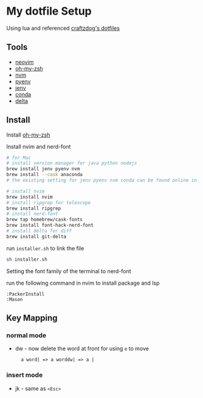 # My dotfile Setup

Using lua and referenced [craftzdog's dotfiles](https://github.com/craftzdog/dotfiles-public)

## Tools
- [neovim](https://neovim.io/)
- [oh-my-zsh](https://ohmyz.sh/)
- [nvm](https://github.com/nvm-sh/nvm)
- [pyenv](https://github.com/pyenv/pyenv)
- [jenv](https://github.com/jenv/jenv)
- [conda](https://conda.io/projects/conda/en/latest/user-guide/getting-started.html)
- [delta](https://github.com/dandavison/delta)

## Install

Install [oh-my-zsh](https://ohmyz.sh/)

Install nvim and nerd-font
```bash
# for Mac
# install version manager for java python nodejs
brew install jenv pyenv nvm
brew install --cask anaconda
# the existing setting for jenv pyenv nvm conda can be found online in official website

# install nvim
brew install nvim 
# install ripgrep for telescope
brew install ripgrep
# install nerd-font
brew tap homebrew/cask-fonts
brew install font-hack-nerd-font
# install delta for diff
brew install git-delta
```

run `installer.sh` to link the file
```bash
sh installer.sh
```

Setting the font family of the terminal to nerd-font

run the following command in nvim to install package and lsp
```
:PackerInstall
:Mason
```

## Key Mapping

### **normal mode**

- dw - now delete the word at front for using `e` to move

        a word| => a worddw| => a |

### **insert mode**

- jk - same as `<Esc>`

